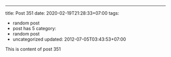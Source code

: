 ---
title: Post 351
date: 2020-02-19T21:28:33+07:00
tags:
  - random post
  - post has 5
category:
  - random post
  - uncategorized
updated: 2012-07-05T03:43:53+07:00

This is content of post 351